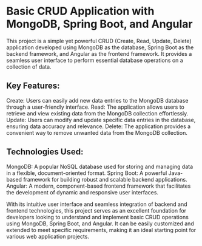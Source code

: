 # Basic CRUD Application with MongoDB, Spring Boot, and Angular
This project is a simple yet powerful CRUD (Create, Read, Update, Delete) application developed using MongoDB as the database, Spring Boot as the backend framework, and Angular as the frontend framework. It provides a seamless user interface to perform essential database operations on a collection of data.

## Key Features:
Create: Users can easily add new data entries to the MongoDB database through a user-friendly interface.
Read: The application allows users to retrieve and view existing data from the MongoDB collection effortlessly.
Update: Users can modify and update specific data entries in the database, ensuring data accuracy and relevance.
Delete: The application provides a convenient way to remove unwanted data from the MongoDB collection.

## Technologies Used:

MongoDB: A popular NoSQL database used for storing and managing data in a flexible, document-oriented format.
Spring Boot: A powerful Java-based framework for building robust and scalable backend applications.
Angular: A modern, component-based frontend framework that facilitates the development of dynamic and responsive user interfaces.

With its intuitive user interface and seamless integration of backend and frontend technologies, this project serves as an excellent foundation for developers looking to understand and implement basic CRUD operations using MongoDB, Spring Boot, and Angular. It can be easily customized and extended to meet specific requirements, making it an ideal starting point for various web application projects.

